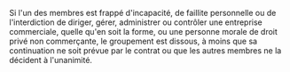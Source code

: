   
 Si l'un des membres est frappé d'incapacité, de faillite personnelle ou de l'interdiction de diriger, gérer, administrer ou contrôler une entreprise commerciale, quelle qu'en soit la forme, ou une personne morale de droit privé non commerçante, le groupement est dissous, à moins que sa continuation ne soit prévue par le contrat ou que les autres membres ne la décident à l'unanimité.  

  
